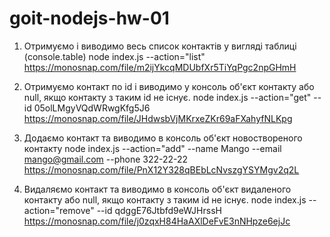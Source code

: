 # goit-nodejs-hw-01
1. Отримуємо і виводимо весь список контактів у вигляді таблиці (console.table)
node index.js --action="list" 
https://monosnap.com/file/m2ijYkcqMDUbfXr5TiYqPgc2npGHmH

2. Отримуємо контакт по id і виводимо у консоль об'єкт контакту або null, якщо контакту з таким id не існує.
node index.js --action="get" --id 05olLMgyVQdWRwgKfg5J6 
https://monosnap.com/file/JHdwsbVjMKrxeZKr69aFXahyfNLKpg

3. Додаємо контакт та виводимо в консоль об'єкт новоствореного контакту
node index.js --action="add" --name Mango --email mango@gmail.com --phone 322-22-22
https://monosnap.com/file/PnX12Y328qBEbLcNvszgYSYMgv2q2L

4. Видаляємо контакт та виводимо в консоль об'єкт видаленого контакту або null, якщо контакту з таким id не існує.
node index.js --action="remove" --id qdggE76Jtbfd9eWJHrssH
https://monosnap.com/file/j0zqxH84HaAXlDeFvE3nNHpze6ejJc
